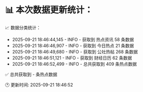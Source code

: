 📊 本次数据更新统计：
==========================

📈 数据分类统计：
- 2025-09-21 18:46:44,145 - INFO - 获取到 热点资讯 58 条数据
- 2025-09-21 18:46:46,907 - INFO - 获取到 今日热点 21 条数据
- 2025-09-21 18:46:49,680 - INFO - 获取到 公社热帖 268 条数据
- 2025-09-21 18:46:51,121 - INFO - 获取到 财经日历 62 条数据
- 2025-09-21 18:46:52,499 - INFO - 总共获取到 409 条热点数据

✅ 总共获取到 - 条热点数据

🕐 更新时间: 2025-09-21 18:46:52
